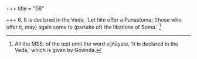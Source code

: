+++
title = "06"

+++
6. It is declared in the Veda, 'Let him offer a Punastoma; (those who offer it, may) again come to (partake of) the libations of Soma.' [^4] 


[^4]:  All the MSS. of the text omit the word vijñāyate, 'it is declared in the Veda,' which is given by Govinda.
